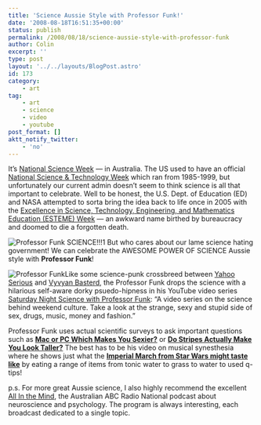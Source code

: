```yaml
---
title: 'Science Aussie Style with Professor Funk!'
date: '2008-08-18T16:51:35+00:00'
status: publish
permalink: /2008/08/18/science-aussie-style-with-professor-funk
author: Colin
excerpt: ''
type: post
layout: '../../layouts/BlogPost.astro'
id: 173
category:
    - art
tag:
    - art
    - science
    - video
    - youtube
post_format: []
aktt_notify_twitter:
    - 'no'
---
```

It’s [National Science Week](https://www.scienceweek.info.au) — in Australia. The US used to have an official [National Science &amp; Technology Week](https://www.nsf.gov/od/lpa/nstw/) which ran from 1985-1999, but unfortunately our current admin doesn’t seem to think science is all that important to celebrate. Well to be honest, the U.S. Dept. of Education (ED) and NASA attempted to sorta bring the idea back to life once in 2005 with the [Excellence in Science, Technology, Engineering, and Mathematics Education (ESTEME) Week](https://www.esteme.org/About_ESTEME/index.html) — an awkward name birthed by bureaucracy and doomed to die a forgotten death.

![Professor Funk SCIENCE!!!1](https://catcubed.com/wp-content/uploads/2008/08/proffunk-science.jpg) But who cares about our lame science hating government! We can celebrate the AWESOME POWER OF SCIENCE Aussie style with **Professor Funk**!

![Professor Funk](https://catcubed.com/wp-content/uploads/2008/08/proffunk.jpg)Like some science-punk crossbreed between [Yahoo Serious](https://www.yahooserious.com/) and [Vyvyan Basterd](https://www.youtube.com/watch?v=3noN1P_zQYw), the Professor Funk drops the science with a hilarious self-aware dorky psuedo-hipness in his YouTube video series [Saturday Night Science with Professor Funk](https://www.youtube.com/user/TheProfessorFunk): “A video series on the science behind weekend culture. Take a look at the strange, sexy and stupid side of sex, drugs, music, money and fashion.”

Professor Funk uses actual scientific surveys to ask important questions such as [**Mac or PC Which Makes You Sexier?**](https://www.youtube.com/watch?v=Vief3OD2BRo) or [**Do Stripes Actually Make You Look Taller?**](https://www.youtube.com/watch?v=7_nxPMeKivs) The best has to be his video on musical synesthesia where he shows just what the [**Imperial March from Star Wars might taste like**](https://www.youtube.com/watch?v=0e8zAWt_TnI) by eating a range of items from tonic water to grass to water to used q-tips!

p.s. For more great Aussie science, I also highly recommend the excellent [All In the Mind](https://www.abc.net.au/rn/allinthemind/default.htm), the Australian ABC Radio National podcast about neuroscience and psychology. The program is always interesting, each broadcast dedicated to a single topic.